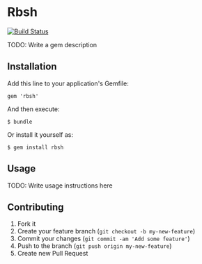 # Rbsh

[![Build Status](https://travis-ci.org/riywo/rbsh.png)](https://travis-ci.org/riywo/rbsh)

TODO: Write a gem description

## Installation

Add this line to your application's Gemfile:

    gem 'rbsh'

And then execute:

    $ bundle

Or install it yourself as:

    $ gem install rbsh

## Usage

TODO: Write usage instructions here

## Contributing

1. Fork it
2. Create your feature branch (`git checkout -b my-new-feature`)
3. Commit your changes (`git commit -am 'Add some feature'`)
4. Push to the branch (`git push origin my-new-feature`)
5. Create new Pull Request

